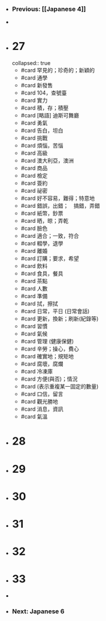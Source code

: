 - ### Previous: [[Japanese 4]]
-
- # 27
  collapsed:: true
	- #card 罕見的；珍奇的；新穎的
	- #card 通學
	- #card 新發售
	- #card 104，查號臺
	- #card 實力
	- #card 積，存；積壓
	- #card [略語] 迪斯可舞廳
	- #card 勇氣
	- #card 告白，坦白
	- #card 挑戰
	- #card 煩惱，苦惱
	- #card 高級
	- #card 澳大利亞，澳洲
	- #card 商品
	- #card 檢定
	- #card 簽約
	- #card 祕密
	- #card 好不容易，難得；特意地
	- #card 錯誤，出錯；　搞錯，弄錯
	- #card 紙幣，鈔票
	- #card 晒，晾；弄乾
	- #card 臉色
	- #card 適合；一致，符合
	- #card 輟學，退學
	- #card 離婚
	- #card 訂購；要求，希望
	- #card 飲料
	- #card 食具，餐具
	- #card 茶點
	- #card 人數
	- #card 準備
	- #card 拭，擦拭
	- #card 日常，平日 (日常會話)
	- #card 更新，換新；刷新(紀錄等)
	- #card 習慣
	- #card 氣候
	- #card 管理 (健康保健)
	- #card 辛勞；操心，費心
	- #card 確實地；規矩地
	- #card 腐壞，腐爛
	- #card 冷凍庫
	- #card 方便(與否)；情況
	- #card (表示重複某一固定的數量)
	- #card 口信，留言
	- #card 觀光勝地
	- #card 消息，資訊
	- #card 氣溫
- # 28
- # 29
- # 30
- # 31
- # 32
- # 33
-
- ### Next: Japanese 6